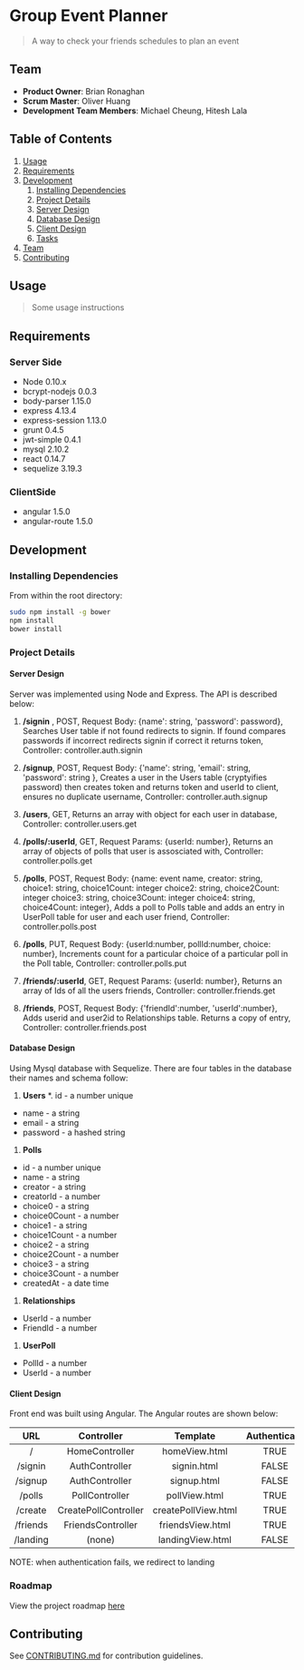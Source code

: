 # Group Event Planner

> A way to check your friends schedules to plan an event

## Team

  - __Product Owner__: Brian Ronaghan
  - __Scrum Master__: Oliver Huang
  - __Development Team Members__: Michael Cheung, Hitesh Lala

## Table of Contents

1. [Usage](#Usage)
1. [Requirements](#requirements)
1. [Development](#development)
    1. [Installing Dependencies](#installing-dependencies)
    1. [Project Details](#project-details)
      1. [Server Design](#server-design)
      1. [Database Design](#database-design)
      1. [Client Design](#client-design)
    1. [Tasks](#tasks)
1. [Team](#team)
1. [Contributing](#contributing)

## Usage

> Some usage instructions

## Requirements

### Server Side
- Node 0.10.x
- bcrypt-nodejs 0.0.3
- body-parser 1.15.0
- express 4.13.4
- express-session 1.13.0
- grunt 0.4.5
- jwt-simple 0.4.1
- mysql 2.10.2
- react 0.14.7
- sequelize 3.19.3

### ClientSide
- angular 1.5.0
- angular-route 1.5.0

## Development

### Installing Dependencies

From within the root directory:

```sh
sudo npm install -g bower
npm install
bower install
```
### Project Details

#### Server Design

Server was implemented using Node and Express. The API is described below:

1. __/signin__ , POST,
 Request Body: {name': string, 'password': password},
 Searches User table if not found redirects to signin. If found compares passwords if incorrect redirects signin if correct it returns token, Controller: controller.auth.signin

1. __/signup__, POST, Request Body: {'name': string, 'email': string, 'password': string }, Creates a user in the Users table (cryptyifies password) then creates token and returns token and userId to client, ensures no duplicate username, Controller: controller.auth.signup

1. __/users__, GET, Returns an array with object for each user in database, Controller: controller.users.get

1. __/polls/:userId__, GET, Request Params: {userId: number}, Returns an array of objects of polls that user is assosciated with, Controller: controller.polls.get
1. __/polls__, POST, Request Body: {name: event name,  creator: string, choice1: string, choice1Count: integer choice2: string, choice2Count: integer choice3: string, choice3Count: integer choice4: string, choice4Count: integer}, Adds a poll to Polls table and adds an entry in UserPoll table for user and each user friend, Controller: controller.polls.post

1. __/polls__, PUT, Request Body: {userId:number, pollId:number, choice: number}, Increments count for a particular choice of a particular poll in the Poll table, Controller: controller.polls.put

1. __/friends/:userId__, GET, Request Params: {userId: number}, Returns an array of Ids of all the users friends, Controller: controller.friends.get

1. __/friends__, POST, Request Body: {'friendId':number, 'userId':number}, Adds userid and user2id to Relationships table. Returns a copy of entry, Controller: controller.friends.post


#### Database Design

Using Mysql database with Sequelize.  There are four tables in the database their names and schema follow:

1. __Users__
  *. id - a number unique
  * name - a string
  * email - a string
  * password - a hashed string
 
1. __Polls__
  * id - a number unique
  * name - a string
  * creator - a string
  * creatorId - a number
  * choice0 - a string
  * choice0Count - a number
  * choice1 - a string
  * choice1Count - a number
  * choice2 - a string
  * choice2Count - a number
  * choice3 - a string
  * choice3Count - a number
  * createdAt - a date time
  
1. __Relationships__
  * UserId - a number
  * FriendId - a number

1. __UserPoll__ 
  * PollId - a number
  * UserId - a number

#### Client Design

Front end was built using Angular.  The Angular routes are shown below:

|  URL      | Controller            | Template            | Authenticate |
|:---------:|:---------------------:|:-------------------:|:------------:|
| /         | HomeController        | homeView.html       | TRUE         |
| /signin   | AuthController        | signin.html         | FALSE        |
| /signup   | AuthController        | signup.html         | FALSE        |
| /polls    | PollController        | pollView.html       | TRUE         |
| /create   | CreatePollController  | createPollView.html | TRUE         |
| /friends  | FriendsController     | friendsView.html    | TRUE         |
| /landing  | (none)                | landingView.html    | FALSE        |
NOTE: when authentication fails, we redirect to landing

### Roadmap

View the project roadmap [here](https://github.com/TepidLatteGreenfield/tepidLatte2/issues)


## Contributing

See [CONTRIBUTING.md](CONTRIBUTING.md) for contribution guidelines.
